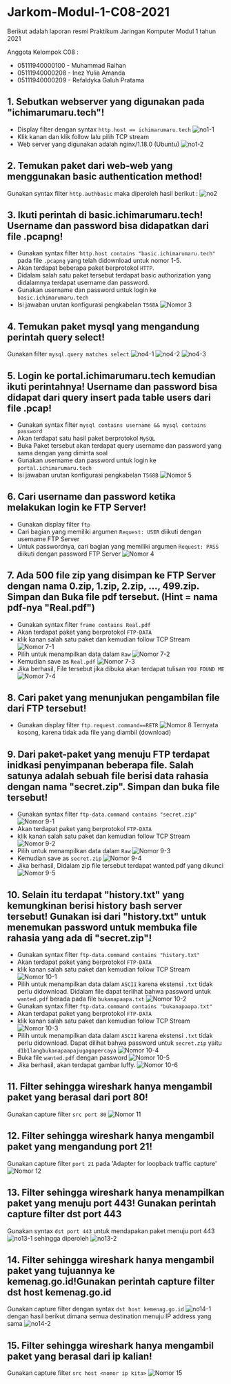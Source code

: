# Jarkom-Modul-1-C08-2021

Berikut adalah laporan resmi Praktikum Jaringan Komputer Modul 1 tahun 2021

Anggota Kelompok C08 :
* 05111940000100 - Muhammad Raihan
* 05111940000208 - Inez Yulia Amanda
* 05111940000209 - Refaldyka Galuh Pratama

## 1. Sebutkan webserver yang digunakan pada "ichimarumaru.tech"! 
- Display filter dengan syntax `http.host == ichimarumaru.tech`
![no1-1](assets/no1-1.png)
- Klik kanan dan klik follow lalu pilih TCP stream
- Web server yang digunakan adalah nginx/1.18.0 (Ubuntu)
![no1-2](assets/no1-2.png)

## 2. Temukan paket dari web-web yang menggunakan basic authentication method!
Gunakan syntax filter `http.authbasic` maka diperoleh hasil berikut :
![no2](assets/no2.png)

## 3. Ikuti perintah di basic.ichimarumaru.tech! Username dan password bisa didapatkan dari file .pcapng!
- Gunakan syntax filter `http.host contains "basic.ichimarumaru.tech"` pada file `.pcapng` yang telah didownload untuk nomor 1-5.
- Akan terdapat beberapa paket berprotokol `HTTP`.
- Didalam salah satu paket tersebut terdapat basic authorization yang didalamnya terdapat username dan password.
- Gunakan username dan password untuk login ke `basic.ichimarumaru.tech`
- Isi jawaban urutan konfigurasi pengkabelan `T568A`
![Nomor 3](assets/Nomor%203.png)
## 4. Temukan paket mysql yang mengandung perintah query select!
Gunakan filter `mysql.query matches select`
![no4-1](assets/no4-1.png)
![no4-2](assets/no4-2.png)
![no4-3](assets/no4-3.png)

## 5. Login ke portal.ichimarumaru.tech kemudian ikuti perintahnya! Username dan password bisa didapat dari query insert pada table users dari file .pcap!
- Gunakan syntax filter `mysql contains username && mysql contains password`
- Akan terdapat satu hasil paket berprotokol `MySQL`
- Buka Paket tersebut akan terdapat query username dan password yang sama dengan yang diminta soal
- Gunakan username dan password untuk login ke `portal.ichimarumaru.tech`
- Isi jawaban urutan konfigurasi pengkabelan `T568B`
![Nomor 5](assets/Nomor%205.png)
## 6. Cari username dan password ketika melakukan login ke FTP Server!
- Gunakan display filter `ftp`
- Cari bagian yang memiliki argumen `Request: USER` diikuti dengan username FTP Server
- Untuk passwordnya, cari bagian yang memiliki argumen `Request: PASS` diikuti dengan password FTP Server
![Nomor 4](https://i.imgur.com/4Nym81b.png)

## 7. Ada 500 file zip yang disimpan ke FTP Server dengan nama 0.zip, 1.zip, 2.zip, ..., 499.zip. Simpan dan Buka file pdf tersebut. (Hint = nama pdf-nya "Real.pdf")
- Gunakan syntax filter `frame contains Real.pdf`
- Akan terdapat paket yang berprotokol `FTP-DATA`
- klik kanan salah satu paket dan kemudian follow TCP Stream
![Nomor 7-1](assets/Nomor%207-1.png)
- Pilih untuk menampilkan data dalam `Raw`
![Nomor 7-2](assets/Nomor%207-2.png)
- Kemudian save as `Real.pdf`
![Nomor 7-3](assets/Nomor%207-3.png)
- Jika berhasil, File tersebut jika dibuka akan terdapat tulisan `YOU FOUND ME`
![Nomor 7-4](assets/Nomor%207-4.png)
## 8. Cari paket yang menunjukan pengambilan file dari FTP tersebut!
- Gunakan display filter `ftp.request.command==RETR`
![Nomor 8](https://i.imgur.com/cseYOBk.png)
Ternyata kosong, karena tidak ada file yang diambil (download)

## 9. Dari paket-paket yang menuju FTP terdapat inidkasi penyimpanan beberapa file. Salah satunya adalah sebuah file berisi data rahasia dengan nama "secret.zip". Simpan dan buka file tersebut!
- Gunakan syntax filter `ftp-data.command contains "secret.zip"`
![Nomor 9-1](assets/Nomor%209-1.png)
- Akan terdapat paket yang berprotokol `FTP-DATA`
- klik kanan salah satu paket dan kemudian follow TCP Stream
![Nomor 9-2](assets/Nomor%209-2.png)
- Pilih untuk menampilkan data dalam `Raw`
![Nomor 9-3](assets/Nomor%209-3.png)
- Kemudian save as `secret.zip`
![Nomor 9-4](assets/Nomor%209-4.png)
- Jika berhasil, Didalam zip file tersebut terdapat wanted.pdf yang dikunci
![Nomor 9-5](assets/Nomor%209-5.png)

## 10. Selain itu terdapat "history.txt" yang kemungkinan berisi history bash server tersebut! Gunakan isi dari "history.txt" untuk menemukan password untuk membuka file rahasia yang ada di "secret.zip"!
- Gunakan syntax filter `ftp-data.command contains "history.txt"`
- Akan terdapat paket yang berprotokol `FTP-DATA`
- klik kanan salah satu paket dan kemudian follow TCP Stream
![Nomor 10-1](assets/Nomor%2010-1.png)
- Pilih untuk menampilkan data dalam `ASCII` karena ekstensi `.txt` tidak perlu didownload. Didalam file dapat terlihat bahwa password untuk `wanted.pdf` berada pada file `bukanapaapa.txt`
![Nomor 10-2](assets/Nomor%2010-2.png)
- Gunakan syntax filter `ftp-data.command contains "bukanapaapa.txt"`
- Akan terdapat paket yang berprotokol `FTP-DATA`
- klik kanan salah satu paket dan kemudian follow TCP Stream
![Nomor 10-3](assets/Nomor%2010-3.png)
- Pilih untuk menampilkan data dalam `ASCII` karena ekstensi `.txt` tidak perlu didownload. Dapat dilihat bahwa password untuk `secret.zip` yaitu `d1b1langbukanapaapajugagapercaya`
![Nomor 10-4](assets/Nomor%2010-4.png)
- Buka file `wanted.pdf` dengan password
![Nomor 10-5](assets/Nomor%2010-5.png)
- Jika berhasil, akan terdapat gambar luffy.
![Nomor 10-6](assets/Nomor%2010-6.png)
## 11. Filter sehingga wireshark hanya mengambil paket yang berasal dari port 80! 
Gunakan capture filter `src port 80`
![Nomor 11](https://i.imgur.com/fU4GTca.png)

## 12. Filter sehingga wireshark hanya mengambil paket yang mengandung port 21!
Gunakan capture filter `port 21` pada 'Adapter for loopback traffic capture'
![Nomor 12](https://i.imgur.com/KcWFR9F.png)

## 13. Filter sehingga wireshark hanya menampilkan paket yang menuju port 443! Gunakan perintah capture filter dst port 443
Gunakan syntax `dst port 443` untuk mendapakan paket menuju port 443
![no13-1](assets/no13-1.png)
sehingga diperoleh
![no13-2](assets/no13-2.png)

## 14. Filter sehingga wireshark hanya mengambil paket yang tujuannya ke kemenag.go.id!Gunakan perintah capture filter dst host kemenag.go.id
Gunakan capture filter dengan syntax `dst host kemenag.go.id`
![no14-1](assets/no14-1.png)
dengan hasil berikut dimana semua destination menuju IP address yang sama
![no14-2](assets/no14-2.png)

## 15. Filter sehingga wireshark hanya mengambil paket yang berasal dari ip kalian!
Gunakan capture filter `src host <nomor ip kita>`
![Nomor 15](https://i.imgur.com/4GnlZvD.png)
